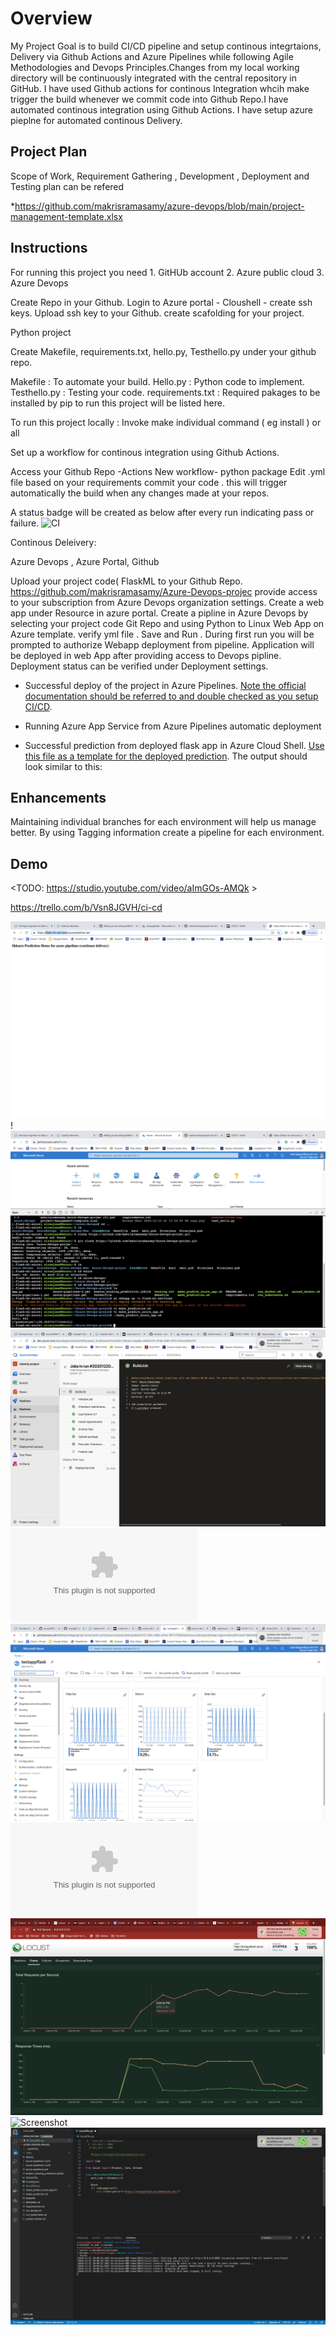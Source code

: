 # Overview

My Project Goal is to build  CI/CD pipeline and setup continous integrtaions, Delivery via Github Actions and Azure Pipelines while following Agile Methodologies and Devops Principles.Changes from my local working directory will be continuously integrated with the central repository in GitHub. I have used Github actions for continous Integration whcih make trigger the build whenever we commit code into Github Repo.I have automated continous integration using Github Actions.
I have setup azure pieplne for automated continous Delivery.

## Project Plan

Scope of Work, Requirement Gathering , Development , Deployment and Testing plan can be refered 

*https://github.com/makrisramasamy/azure-devops/blob/main/project-management-template.xlsx

## Instructions

For running this project you need 1. GitHUb account 2. Azure public cloud 3. Azure Devops 

Create Repo in your Github.
Login to Azure portal - Cloushell - create ssh keys.
Upload ssh key to your Github.
create scafolding for your project.


Python project

Create Makefile, requirements.txt, hello.py, Testhello.py under your github repo.

Makefile : To automate your build.
Hello.py : Python code to implement.
Testhello.py : Testing your code.
requirements.txt : Required pakages to be installed by pip to run this project will be listed here.

To run this project locally :  Invoke make individual command ( eg install ) or all 

Set up a workflow for continous integration using Github Actions.

Access your Github Repo -Actions
New workflow- python package
Edit .yml file based on your requirements
commit your code . this will trigger automatically the build when any changes made at your repos.
 
 A status badge will be created as below after every run indicating pass or failure.
![CI](https://github.com/makrisramasamy/azure-devops/workflows/CI/badge.svg)

Continous Deleivery:

Azure Devops , Azure Portal, Github

Upload your project code( FlaskML  to your Github Repo.
https://github.com/makrisramasamy/Azure-Devops-projec
provide access to your subscription from Azure Devops organization settings.
Create a web app under Resource in azure portal.
Create a pipline in Azure Devops by selecting your project code Git Repo and using Python to Linux Web App on Azure template.
verify yml file . Save and Run . 
During first run you will be prompted to authorize Webapp deployment from pipeline.
Application will be deployed in web App after providing access to Devops pipline.
Deployment status can be verified under Deployment settings.



* Successful deploy of the project in Azure Pipelines.  [Note the official documentation should be referred to and double checked as you setup CI/CD](https://docs.microsoft.com/en-us/azure/devops/pipelines/ecosystems/python-webapp?view=azure-devops).

 
* Running Azure App Service from Azure Pipelines automatic deployment

* Successful prediction from deployed flask app in Azure Cloud Shell.  [Use this file as a template for the deployed prediction](https://github.com/udacity/nd082-Azure-Cloud-DevOps-Starter-Code/blob/master/C2-AgileDevelopmentwithAzure/project/starter_files/flask-sklearn/make_predict_azure_app.sh).
The output should look similar to this:


## Enhancements

Maintaining individual branches for each environment will help us manage better.
By using Tagging information create a pipeline for each environment.

## Demo 

<TODO: https://studio.youtube.com/video/aImGOs-AMQk >

https://trello.com/b/Vsn8JGVH/ci-cd


![Screenshot](https://github.com/makrisramasamy/azure-devops/blob/main/AzureAppservices.png)
!![Screenshot](https://github.com/makrisramasamy/azure-devops/blob/main/Azure_prediction.png)
![Screenshot](https://github.com/makrisramasamy/azure-devops/blob/main/AzurePipeline.png)
![Screenshot](https://github.com/makrisramasamy/azure-devops/blob/main/Architecture.pptx)
![Screenshot](https://github.com/makrisramasamy/azure-devops/blob/main/AzureApp.png)
![Screenshot](https://github.com/makrisramasamy/azure-devops/blob/main/project-management-template%20(2).xlsx)
![Screenshot](https://github.com/makrisramasamy/azure-devops/blob/main/locust1.png)
![Screenshot](https://github.com/makrisramasamy/azure-devops/blob/main/locust2.png)
![Screenshot](https://github.com/makrisramasamy/azure-devops/blob/main/locust3.png)

